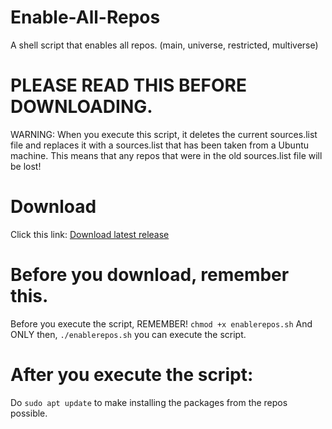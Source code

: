 # Enable-All-Repos
A shell script that enables all repos. (main, universe, restricted, multiverse)
# PLEASE READ THIS BEFORE DOWNLOADING.
WARNING: When you execute this script, it deletes the current sources.list file and replaces it with a sources.list that has been taken from a Ubuntu machine.
This means that any repos that were in the old sources.list file will be lost!
# Download
Click this link: [Download latest release](https://github.com/SonicFan2020-best/Enable-All-Repos/releases/download/v1.0.1/enablerepos.sh)
# Before you download, remember this.
Before you execute the script, REMEMBER!
`chmod +x enablerepos.sh`
And ONLY then,
`./enablerepos.sh`
you can execute the script.
# After you execute the script: 
Do `sudo apt update` to make installing the packages from the repos possible.
